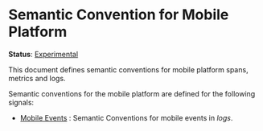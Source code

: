 <!--- Hugo front matter used to generate the website version of this page:
linkTitle: Mobile
path_base_for_github_subdir:
  from: tmp/semconv/docs/mobile/_index.md
  to: mobile/README.md
--->

# Semantic Convention for Mobile Platform

**Status**: [Experimental][DocumentStatus]

This document defines semantic conventions for mobile platform spans, metrics and logs.

Semantic conventions for the mobile platform are defined for the following signals:

* [Mobile Events](events.md) : Semantic Conventions for mobile events in *logs*.

[DocumentStatus]: https://github.com/open-telemetry/opentelemetry-specification/tree/v1.22.0/specification/document-status.md
